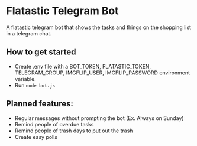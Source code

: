 # Flatastic Telegram Bot

A flatastic telegram bot that shows the tasks and things on the shopping list in a telegram chat.

## How to get started
- Create .env file with a BOT_TOKEN, FLATASTIC_TOKEN, TELEGRAM_GROUP, IMGFLIP_USER, IMGFLIP_PASSWORD environment variable.
- Run ```node bot.js```

## Planned features:
- Regular messages without prompting the bot (Ex. Always on Sunday)
- Remind people of overdue tasks
- Remind people of trash days to put out the trash
- Create easy polls
